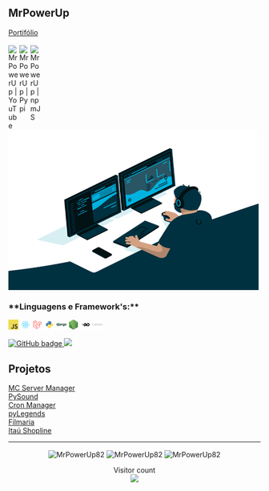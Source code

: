 ## MrPowerUp

<div>
<a href="https://mrpowerup82.github.io/">
  Portifólio
</a>
  <br/>
 <br/>  
  <a href="https://www.youtube.com/channel/UC6JuvYDZgOoI83Qp9A8oEQQ">
  <img align="left" alt="MrPowerUp | YouTube" width="22px" src="https://cdn-icons-png.flaticon.com/512/1384/1384060.png" />
</a>
    <a href="https://pypi.org/user/MrPowerUp/">
  <img align="left" alt="MrPowerUp | Pypi" width="22px" src="https://pypi.org/static/images/logo-small.8998e9d1.svg" />
</a>
    <a href="https://www.npmjs.com/~mrpowerup82">
  <img align="left" alt="MrPowerUp | npmJS" width="22px" src="https://user-images.githubusercontent.com/16657091/55263234-8b903300-522d-11e9-9926-44e4b3c17e0a.png" />
</a>
<!-- <a href="https://www.linkedin.com/in/gustavo-henrique-da-silva-tramonte-3ba89320b/">
  <img align="left" alt="MrPowerUp82 LinkedIN" width="22px" src="https://raw.githubusercontent.com/gauravghongde/social-icons/master/SVG/Color/LinkedIN.svg" />
</a> -->

  <br/>
  <br/>
<img align="center" alt="GIF" src="code.gif?raw=true" width="500" height="320" />
  <h3>**Linguagens e Framework's:**</h3>
  
<code><img height="20" src="https://raw.githubusercontent.com/github/explore/80688e429a7d4ef2fca1e82350fe8e3517d3494d/topics/javascript/javascript.png"></code>
<code><img height="20" src="https://raw.githubusercontent.com/github/explore/80688e429a7d4ef2fca1e82350fe8e3517d3494d/topics/react/react.png"></code>
<code><img height="20" src="https://raw.githubusercontent.com/github/explore/56a826d05cf762b2b50ecbe7d492a839b04f3fbf/topics/laravel/laravel.png"></code>
<code><img height="20" src="https://raw.githubusercontent.com/github/explore/80688e429a7d4ef2fca1e82350fe8e3517d3494d/topics/python/python.png"></code>
<code><img height="20" src="https://raw.githubusercontent.com/github/explore/7456fdff59816d37ef383a6c8f32a26ff7332db2/topics/django/django.png"></code>
<code><img height="20" src="https://raw.githubusercontent.com/github/explore/80688e429a7d4ef2fca1e82350fe8e3517d3494d/topics/nodejs/nodejs.png"></code>
<code><img height="20" src="https://raw.githubusercontent.com/github/explore/80688e429a7d4ef2fca1e82350fe8e3517d3494d/topics/go/go.png"></code>
<code><img height="20" src="https://raw.githubusercontent.com/github/explore/80688e429a7d4ef2fca1e82350fe8e3517d3494d/topics/express/express.png"></code>

<p align="left">
  <a href="https://github.com/MrPowerUp82?tab=followers">
    <img src="https://img.shields.io/github/followers/MrPowerUp82?style=for-the-badge" alt="GitHub badge" />
  </a>
  <a href="https://www.youtube.com/channel/UC6JuvYDZgOoI83Qp9A8oEQQ?sub_confirmation=1">
    <img src="https://img.shields.io/youtube/channel/subscribers/UC6JuvYDZgOoI83Qp9A8oEQQ?style=for-the-badge" />
  </a>
</p>
</div>
<h2>Projetos</h2>
<a href="https://github.com/MrPowerUp82/mcmanager">MC Server Manager</a><br/>
<a href="https://github.com/MrPowerUp82/Eel-MusicPlayer-Python">PySound</a><br/>
<a href="https://github.com/MrPowerUp82/cron-manager">Cron Manager</a><br/>
<a href="https://github.com/MrPowerUp82/pyLegends">pyLegends</a><br/>
<!-- <a href="https://github.com/MrPowerUp82/hqdragondownloader_golang">HQDragonDownload GUI</a><br/> -->
<a href="https://github.com/MrPowerUp82/filmaria-mobile">Filmaria</a><br/>
<!-- <a href="https://github.com/MrPowerUp82/hqdragondownload">HQDragonDownload CLI</a><br/> -->
<a href="https://github.com/MrPowerUp82/python_itaushopline">Itaú Shopline</a>
<hr/>
<div align="center">
<img align="center" src="https://github-readme-stats.vercel.app/api?username=MrPowerUp82&show_icons=true&theme=gotham" alt="MrPowerUp82" />
<img align="center" src="http://github-profile-summary-cards.vercel.app/api/cards/most-commit-language?username=MrPowerUp82&theme=gotham" alt="MrPowerUp82"/>
<img align="center" src="https://github-readme-stats.vercel.app/api/top-langs/?username=MrPowerUp82&theme=gotham" alt="MrPowerUp82" />
</div>
<p align="center">
  Visitor count<br>
  <img src="https://profile-counter.glitch.me/MrPowerUp82/count.svg" />
</p>
